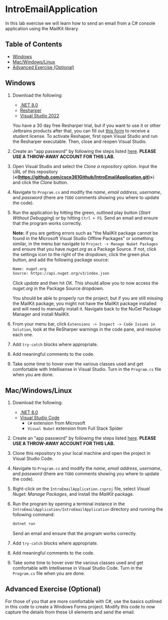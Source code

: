 # IntroEmailApplication

In this lab exercise we will learn how to send an email from a C# console application using the MailKit library.

## Table of Contents

- [Windows](#windows)
- [Mac/Windows/Linux](#macwindowslinux)
- [Advanced Exercise (Optional)](#advanced-exercise-optional)

## Windows

1. Download the following:

    - [.NET 8.0](https://dotnet.microsoft.com/en-us/download/dotnet/8.0)
    - [Resharper](https://www.jetbrains.com/resharper/download/#section=web-installer)
    - [Visual Studio 2022](https://visualstudio.microsoft.com/)

    You have a 30 day free Resharper trial, but if you want to use it or other Jetbrains products after that, you can fill out [this form](https://www.jetbrains.com/shop/eform/students/) to receive a student license. To activate Reshaper, first open Visual Studio and run the Resharper executable. Then, close and reopen Visual Studio.

2. Create an "app password" by following the steps listed [here](https://support.google.com/accounts/answer/185833?hl=en). **PLEASE USE A THROW-AWAY ACCOUNT FOR THIS LAB.**

3. Open Visual Studio and select the *Clone a repository* option. Input the URL of this repository (**<(https://github.com/csce361Github/IntroEmailApplication.git)>**) and click the *Clone* button.

4. Navigate to `Program.cs` and modify the *name*, *email address*, *username*, and *password* (there are `TODO` comments showing you where to update the code).

5. Run the application by hitting the green, outlined play button (*Start Without Debugging*) or by hitting `Ctrl + F5`. Send an email and ensure that the program works correctly.

    **Note:** if you are getting errors such as "the MailKit package cannot be found in the Microsoft Visual Studio Offline Packages" or something similar, in the menu bar navigate to `Project -> Manage NuGet Packages` and ensure that you have *nuget.org* as a Package Source. If not, click the settings icon to the right of the dropdown, click the green plus button, and add the following package source:

    ```bash
    Name: nuget.org
    Source: https://api.nuget.org/v3/index.json
    ```

    Click *update* and then hit *OK*. This should allow you to now access the *nuget.org* in the Package Source dropdown.

    You should be able to properly run the project, but if you are still missing the MailKit package, you might not have the MailKit package installed and will need to manually install it. Navigate back to the NuGet Package Manager and install MailKit.

6. From your menu bar, click `Extensions -> Inspect -> Code Issues in Solution`, look at the ReSharper warnings in the code pane, and resolve each one.

7. Add `try-catch` blocks where appropriate.

8. Add meaningful comments to the code.

9. Take some time to hover over the various classes used and get comfortable with Intellisense in Visual Studio. Turn in the `Program.cs` file when you are done.

## Mac/Windows/Linux

1. Download the following:

    - [.NET 8.0](https://dotnet.microsoft.com/en-us/download/dotnet/8.0)
    - [Visual Studio Code](https://code.visualstudio.com/)
        - `C#` extension from Microsoft
        - `Visual NuGet` extension from Full Stack Spider

2. Create an "app password" by following the steps listed [here](https://support.google.com/accounts/answer/185833?hl=en). **PLEASE USE A THROW-AWAY ACCOUNT FOR THIS LAB.**

3. Clone this repository to your local machine and open the project in Visual Studio Code.

4. Navigate to `Program.cs` and modify the *name*, *email address*, *username*, and *password* (there are `TODO` comments showing you where to update the code).

5. Right-click on the `IntroEmailApplication.csproj` file, select *Visual Nuget: Manage Packages*, and install the *MailKit* package.

6. Run the program by opening a terminal instance in the `IntroEmailApplication/IntroEmailApplication` directory and running the following command:

    ```bash
    dotnet run
    ```

    Send an email and ensure that the program works correctly.

7. Add `try-catch` blocks where appropriate.

8. Add meaningful comments to the code.

9. Take some time to hover over the various classes used and get comfortable with Intellisense in Visual Studio Code. Turn in the `Program.cs` file when you are done.

## Advanced Exercise (Optional)

For those of you that are more comfortable with C#, use the basics outlined in this code to create a Windows Forms project. Modify this code to now capture the details from these UI elements and send the email.
